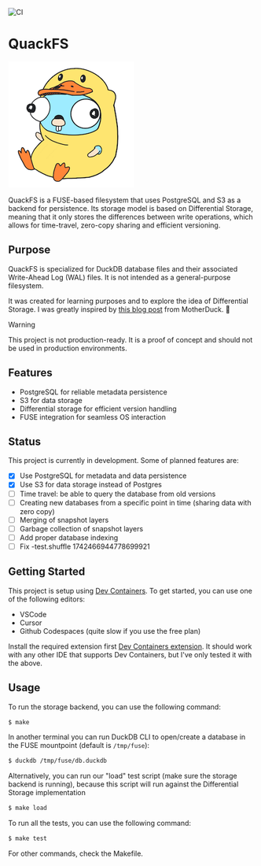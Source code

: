 ![CI](https://github.com/vinimdocarmo/quackfs/actions/workflows/ci.yml/badge.svg)

# QuackFS

![QuackFS Logo](./quackfs-logo.png)

QuackFS is a FUSE-based filesystem that uses PostgreSQL and S3 as a backend for persistence. Its storage model is based on Differential Storage, meaning that it only stores the differences between write operations, which allows for time-travel, zero-copy sharing and efficient versioning.

## Purpose

QuackFS is specialized for DuckDB database files and their associated Write-Ahead Log (WAL) files. It is not intended as a general-purpose filesystem.

It was created for learning purposes and to explore the idea of Differential Storage. I was greatly inspired by [this blog post](https://motherduck.com/blog/differential-storage-building-block-for-data-warehouse/) from MotherDuck. 🦆

> [!WARNING]
> This project is not production-ready. It is a proof of concept and should not be used in production environments.

## Features

- PostgreSQL for reliable metadata persistence
- S3 for data storage
- Differential storage for efficient version handling
- FUSE integration for seamless OS interaction

## Status

This project is currently in development. Some of planned features are:

- [x] Use PostgreSQL for metadata and data persistence
- [x] Use S3 for data storage instead of Postgres
- [ ] Time travel: be able to query the database from old versions
- [ ] Creating new databases from a specific point in time (sharing data with zero copy)
- [ ] Merging of snapshot layers
- [ ] Garbage collection of snapshot layers
- [ ] Add proper database indexing
- [ ] Fix -test.shuffle 1742466944778699921

## Getting Started

This project is setup using [Dev Containers](https://containers.dev/). To get started, you can use one of the following editors:

- VSCode
- Cursor
- Github Codespaces (quite slow if you use the free plan)

Install the required extension first [Dev Containers extension](https://marketplace.visualstudio.com/items?itemName=ms-vscode-remote.remote-containers). It should work with any other IDE that supports Dev Containers, but I've only tested it with the above.

## Usage

To run the storage backend, you can use the following command:

```bash
$ make
```

In another terminal you can run DuckDB CLI to open/create a database in the FUSE mountpoint (default is `/tmp/fuse`):

```bash
$ duckdb /tmp/fuse/db.duckdb
```

Alternatively, you can run our "load" test script (make sure the storage backend is running), because this script will run against the Differential Storage implementation

```bash
$ make load
```

To run all the tests, you can use the following command:

```bash
$ make test
```

For other commands, check the Makefile.
